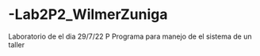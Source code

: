 # -Lab2P2_WilmerZuniga
Laboratorio de el dia 29/7/22 P
Programa para manejo de el sistema de un taller
